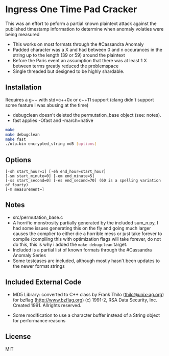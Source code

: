 Ingress One Time Pad Cracker
=========

This was an effort to peform a partial known plaintext attack against the published timestamp information to determine when anomaly volaties were being measured

  - This works on most formats through the #Cassandra Anomaly
  - Padded character was a X and had between 0 and n occurances in the string up to the length (39 or 59) around the plaintext
  - Before the Paris event an assumption that there was at least 1 X between terms greatly reduced the problemspace
  - Single threaded but designed to be highly shardable.

Installation
--------------

Requires a g++ with std=c++0x or c++11 support (clang didn't support some feature I was abusing at the time)

- debugclean doesn't deleted the permutation_base object (see: notes).
- fast applies -Ofast and -march=native

```sh
make
make debugclean
make fast
./otp.bin encrypted_string md5 [options]
```

Options
-------
    [-sh start_hour=1] [-eh end_hour=start_hour]
    [-sm start_minute=0] [-em end_minute=5]
    [-ss start_second=0] [-es end_second=70] (60 is a spelling variation of fourty)
    [-m measurement=]

Notes
-----
* src/permutation_base.c
 * A horrific monstrosity partially generated by the included sum_n.py, I had some issues generating this on the fly and going much larger causes the complier to either die a horrible mess or just take forever to compile (compiling this with optimization flags will take forever, do not do this, this is why i added the `make debugclean` target.
* Included is a partial list of known formats through the #Cassandra Anomaly Series
* Some testcases are included, although mostly hasn't been updates to the newer format strings

Included External Code
----
- MD5 Library: converted to C++ class by Frank Thilo (thilo@unix-ag.org) for bzflag (http://www.bzflag.org) (c) 1991-2, RSA Data Security, Inc. Created 1991. Allrights reserved.

 - Some modification to use a character buffer instead of a String object for performance reasons


License
----

MIT


